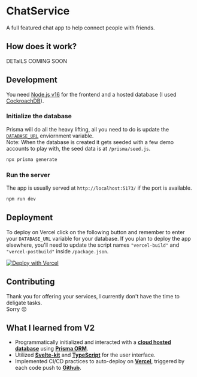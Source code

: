 # ChatService

A full featured chat app to help connect people with friends.

## How does it work?

DETaILS COMING SOON

## Development

You need [Node.js v16](https://nodejs.org/en/) for the frontend and a hosted database (I used [CockroachDB](https://cockroachlabs.com/)).

### Initialize the database

Prisma will do all the heavy lifting, all you need to do is update the [`DATABASE_URL`](https://github.com/nmfrankel/ChatService/blob/main/.env.example) enviornment variable.  
Note: When the database is created it gets seeded with a few demo accounts to play with, the seed data is at `/prisma/seed.js`.

```bash
npx prisma generate
```

### Run the server

The app is usually served at `http://localhost:5173/` if the port is available.

```bash
npm run dev
```

## Deployment

To deploy on Vercel click on the following button and remember to enter your `DATABASE_URL` variable for your database. If you plan to deploy the app elsewhere, you'll need to update the script names `"vercel-build"` and `"vercel-postbuild"` inside `/package.json`.

[![Deploy with Vercel](https://vercel.com/button)](https://vercel.com/new/clone?repository-url=https%3A%2F%2Fgithub.com%2Fnmfrankel%2FChatService)

## Contributing

Thank you for offering your services, I currently don't have the time to deligate tasks.  
Sorry 😟

## What I learned from V2

<!-- - Developed a REST API with role based access control (RBAC). -->

- Programmatically initialized and interacted with a **[cloud hosted database](https://cockroachlabs.com/)** using **[Prisma ORM](https://prisma.io/)**.
- Utilized **[Svelte-kit](https://kit.svelte.dev/)** and **[TypeScript](https://typescriptlang.org/)** for the user interface.
- Implemented CI/CD practices to auto-deploy on **[Vercel](https://vercel.com/)**, triggered by each code push to **[Github](https://github.com/)**.
